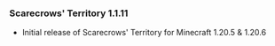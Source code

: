 ### Scarecrows' Territory 1.1.11
- Initial release of Scarecrows' Territory for Minecraft 1.20.5 & 1.20.6
